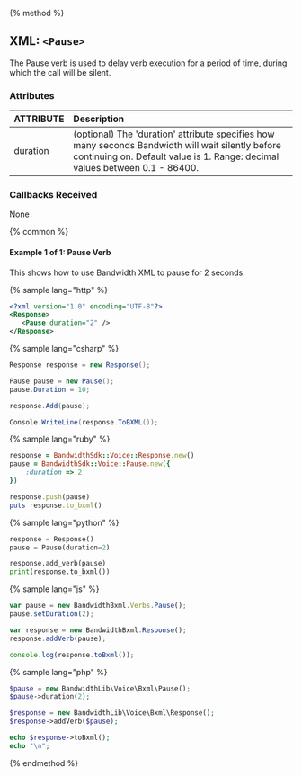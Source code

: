 {% method %}

## XML: `<Pause>`
The Pause verb is used to delay verb execution for a period of time, during which the call will be silent.

### Attributes

| ATTRIBUTE | Description                                                                                            |
|:----------|:-------------------------------------------------------------------------------------------------------|
| duration  | (optional) The 'duration' attribute specifies how many seconds Bandwidth will wait silently before continuing on. Default value is 1. Range: decimal values between 0.1 - 86400. |


### Callbacks Received

None

{% common %}
#### Example 1 of 1:  Pause Verb
This shows how to use Bandwidth XML to pause for 2 seconds.

{% sample lang="http" %}


```XML
<?xml version="1.0" encoding="UTF-8"?>
<Response>
   <Pause duration="2" />
</Response>
```

{% sample lang="csharp" %}

```csharp
Response response = new Response();

Pause pause = new Pause();
pause.Duration = 10;

response.Add(pause);

Console.WriteLine(response.ToBXML());
```


{% sample lang="ruby" %}

```ruby
response = BandwidthSdk::Voice::Response.new()
pause = BandwidthSdk::Voice::Pause.new({
    :duration => 2
})

response.push(pause)
puts response.to_bxml()
```

{% sample lang="python" %}

```python
response = Response()
pause = Pause(duration=2)

response.add_verb(pause)
print(response.to_bxml())
```

{% sample lang="js" %}

```js
var pause = new BandwidthBxml.Verbs.Pause();
pause.setDuration(2);

var response = new BandwidthBxml.Response();
response.addVerb(pause);

console.log(response.toBxml());
```

{% sample lang="php" %}

```php
$pause = new BandwidthLib\Voice\Bxml\Pause();
$pause->duration(2);

$response = new BandwidthLib\Voice\Bxml\Response();
$response->addVerb($pause);

echo $response->toBxml();
echo "\n";
```

{% endmethod %}
